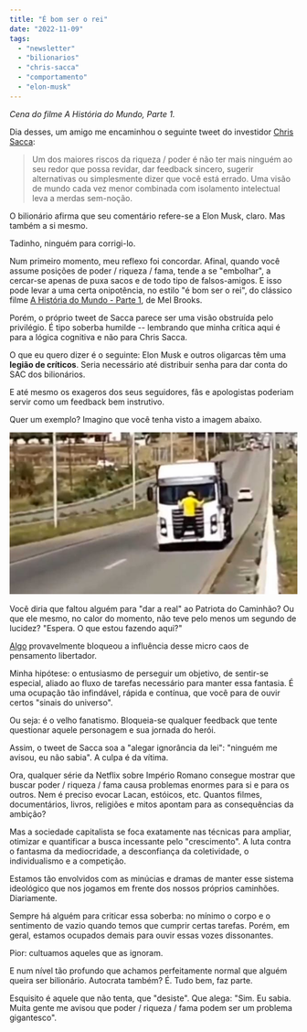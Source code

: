 ```yaml
---
title: "É bom ser o rei"
date: "2022-11-09"
tags: 
  - "newsletter"
  - "bilionarios"
  - "chris-sacca"
  - "comportamento"
  - "elon-musk"
---
```


_Cena do filme A História do Mundo, Parte 1._

Dia desses, um amigo me encaminhou o seguinte tweet do investidor [Chris Sacca](https://en.wikipedia.org/wiki/Chris_Sacca):

> Um dos maiores riscos da riqueza / poder é não ter mais ninguém ao seu redor que possa revidar, dar feedback sincero, sugerir alternativas ou simplesmente dizer que você está errado. Uma visão de mundo cada vez menor combinada com isolamento intelectual leva a merdas sem-noção.

O bilionário afirma que seu comentário refere-se a Elon Musk, claro. Mas também a si mesmo.

Tadinho, ninguém para corrigi-lo.

Num primeiro momento, meu reflexo foi concordar. Afinal, quando você assume posições de poder / riqueza / fama, tende a se "embolhar", a cercar-se apenas de puxa sacos e de todo tipo de falsos-amigos. E isso pode levar a uma certa onipotência, no estilo "é bom ser o rei", do clássico filme [A História do Mundo - Parte 1](https://youtu.be/b5VsYT5vbWE?t=317), de Mel Brooks.

Porém, o próprio tweet de Sacca parece ser uma visão obstruída pelo privilégio. É tipo soberba humilde -- lembrando que minha crítica aqui é para a lógica cognitiva e não para Chris Sacca.

O que eu quero dizer é o seguinte: Elon Musk e outros oligarcas têm uma **legião de críticos**. Seria necessário até distribuir senha para dar conta do SAC dos bilionários.

E até mesmo os exageros dos seus seguidores, fãs e apologistas poderiam servir como um feedback bem instrutivo.

Quer um exemplo? Imagino que você tenha visto a imagem abaixo.

![patri(1).jpg](images/36d70fbe-694d-4695-a463-a5555abbeea3.jpg)

Você diria que faltou alguém para "dar a real" ao Patriota do Caminhão? Ou que ele mesmo, no calor do momento, não teve pelo menos um segundo de lucidez? "Espera. O que estou fazendo aqui?"

[Algo](https://www.uol.com.br/tilt/colunas/blog-do-dunker/2022/11/09/eleicoes-2022-manifestante-caminhao-delirio-realidade-vitoria-lula.htm) provavelmente bloqueou a influência desse micro caos de pensamento libertador.

Minha hipótese: o entusiasmo de perseguir um objetivo, de sentir-se especial, aliado ao fluxo de tarefas necessário para manter essa fantasia. É uma ocupação tão infindável, rápida e contínua, que você para de ouvir certos "sinais do universo".

Ou seja: é o velho fanatismo. Bloqueia-se qualquer feedback que tente questionar aquele personagem e sua jornada do herói.

Assim, o tweet de Sacca soa a "alegar ignorância da lei": "ninguém me avisou, eu não sabia". A culpa é da vítima.

Ora, qualquer série da Netflix sobre Império Romano consegue mostrar que buscar poder / riqueza / fama causa problemas enormes para si e para os outros. Nem é preciso evocar Lacan, estóicos, etc. Quantos filmes, documentários, livros, religiões e mitos apontam para as consequências da ambição?

Mas a sociedade capitalista se foca exatamente nas técnicas para ampliar, otimizar e quantificar a busca incessante pelo "crescimento". A luta contra o fantasma da mediocridade, a desconfiança da coletividade, o individualismo e a competição.

Estamos tão envolvidos com as minúcias e dramas de manter esse sistema ideológico que nos jogamos em frente dos nossos próprios caminhões. Diariamente.

Sempre há alguém para criticar essa soberba: no mínimo o corpo e o sentimento de vazio quando temos que cumprir certas tarefas. Porém, em geral, estamos ocupados demais para ouvir essas vozes dissonantes.

Pior: cultuamos aqueles que as ignoram.

E num nível tão profundo que achamos perfeitamente normal que alguém queira ser bilionário. Autocrata também? É. Tudo bem, faz parte.

Esquisito é aquele que não tenta, que "desiste". Que alega: "Sim. Eu sabia. Muita gente me avisou que poder / riqueza / fama podem ser um problema gigantesco".
